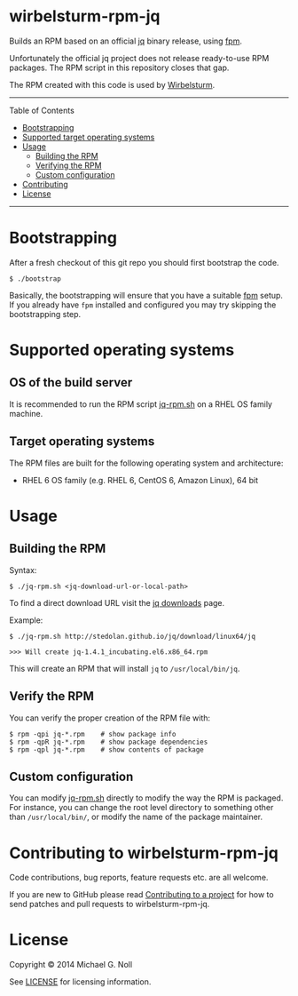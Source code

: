# wirbelsturm-rpm-jq

Builds an RPM based on an official [jq](http://stedolan.github.io/jq/) binary release, using
[fpm](https://github.com/jordansissel/fpm).

Unfortunately the official jq project does not release ready-to-use RPM packages.  The RPM
script in this repository closes that gap.

The RPM created with this code is used by [Wirbelsturm](https://github.com/miguno/wirbelsturm).

---

Table of Contents

* <a href="#bootstrap">Bootstrapping</a>
* <a href="#supported-os">Supported target operating systems</a>
* <a href="#usage">Usage</a>
    * <a href="#build">Building the RPM</a>
    * <a href="#verify">Verifying the RPM</a>
    * <a href="#configuration">Custom configuration</a>
* <a href="#contributing">Contributing</a>
* <a href="#license">License</a>

---

<a name="bootstrap"></a>

# Bootstrapping

After a fresh checkout of this git repo you should first bootstrap the code.

    $ ./bootstrap

Basically, the bootstrapping will ensure that you have a suitable [fpm](https://github.com/jordansissel/fpm) setup.
If you already have `fpm` installed and configured you may try skipping the bootstrapping step.


<a name="supported-os"></a>

# Supported operating systems

## OS of the build server

It is recommended to run the RPM script [jq-rpm.sh](jq-rpm.sh) on a RHEL OS family machine.


## Target operating systems

The RPM files are built for the following operating system and architecture:

* RHEL 6 OS family (e.g. RHEL 6, CentOS 6, Amazon Linux), 64 bit


<a name="usage"></a>

# Usage


<a name="build"></a>

## Building the RPM

Syntax:

    $ ./jq-rpm.sh <jq-download-url-or-local-path>

To find a direct download URL visit the [jq downloads](http://stedolan.github.io/jq/download/) page.

Example:

    $ ./jq-rpm.sh http://stedolan.github.io/jq/download/linux64/jq

    >>> Will create jq-1.4.1_incubating.el6.x86_64.rpm

This will create an RPM that will install `jq` to `/usr/local/bin/jq`.


<a name="verify"></a>

## Verify the RPM

You can verify the proper creation of the RPM file with:

    $ rpm -qpi jq-*.rpm    # show package info
    $ rpm -qpR jq-*.rpm    # show package dependencies
    $ rpm -qpl jq-*.rpm    # show contents of package


<a name="configuration"></a>

## Custom configuration

You can modify [jq-rpm.sh](jq-rpm.sh) directly to modify the way the RPM is packaged.  For instance, you can
change the root level directory to something other than `/usr/local/bin/`, or modify the name of the package maintainer.


<a name="contributing"></a>

# Contributing to wirbelsturm-rpm-jq

Code contributions, bug reports, feature requests etc. are all welcome.

If you are new to GitHub please read [Contributing to a project](https://help.github.com/articles/fork-a-repo) for how
to send patches and pull requests to wirbelsturm-rpm-jq.


<a name="license"></a>

# License

Copyright © 2014 Michael G. Noll

See [LICENSE](LICENSE) for licensing information.
